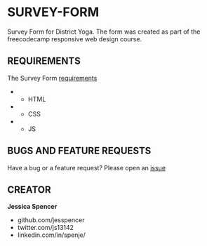 # SURVEY-FORM
Survey Form for District Yoga. The form was created as part of the freecodecamp responsive web design course.

## REQUIREMENTS
The Survey Form [requirements](https://learn.freecodecamp.org/responsive-web-design/responsive-web-design-projects/build-a-survey-form)

* - HTML
* - CSS
* - JS

## BUGS AND FEATURE REQUESTS
Have a bug or a feature request? Please open an [issue](https://github.com/jesspencer/SURVERY-FORM/pulls)

## CREATOR
**Jessica Spencer**
- github.com/jesspencer
- twitter.com/js13142
- linkedin.com/in/spenje/
